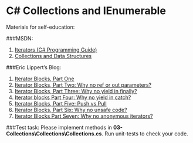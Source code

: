 # C# Collections and IEnumerable

Materials for self-education:

###MSDN:
1. [Iterators (C# Programming Guide)](http://msdn.microsoft.com/en-us/library/dscyy5s0(v=vs.110).aspx)
2. [Collections and Data Structures](http://msdn.microsoft.com/en-us/library/7y3x785f(v=vs.110).aspx)

###Eric Lippert’s Blog:
1. [Iterator Blocks, Part One](http://blogs.msdn.com/b/ericlippert/archive/2009/07/09/iterator-blocks-part-one.aspx)
2. [Iterator Blocks, Part Two: Why no ref or out parameters?](http://blogs.msdn.com/b/ericlippert/archive/2009/07/13/iterator-blocks-part-two-why-no-ref-or-out-parameters.aspx)
3. [Iterator Blocks, Part Three: Why no yield in finally?](http://blogs.msdn.com/b/ericlippert/archive/2009/07/16/iterator-blocks-part-three-why-no-yield-in-finally.aspx)
4. [Iterator blocks Part Four: Why no yield in catch?](http://blogs.msdn.com/b/ericlippert/archive/2009/07/20/iterator-blocks-part-four-why-no-yield-in-catch.aspx)
5. [Iterator Blocks, Part Five: Push vs Pull](http://blogs.msdn.com/b/ericlippert/archive/2009/07/23/iterator-blocks-part-five-push-vs-pull.aspx)
6. [Iterator Blocks, Part Six: Why no unsafe code?](http://blogs.msdn.com/b/ericlippert/archive/2009/07/27/iterator-blocks-part-six-why-no-unsafe-code.aspx)
7. [Iterator Blocks Part Seven: Why no anonymous iterators?](http://blogs.msdn.com/b/ericlippert/archive/2009/08/24/iterator-blocks-part-seven-why-no-anonymous-iterators.aspx)

###Test task:
Please implement methods in **03-Collections\Collections\Collections.cs**. Run unit-tests to check your code.